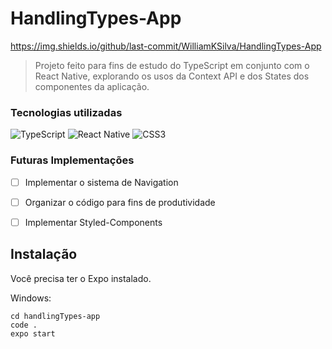 # HandlingTypes-App


https://img.shields.io/github/last-commit/WilliamKSilva/HandlingTypes-App


> Projeto feito para fins de estudo do TypeScript em conjunto com o React Native, explorando os usos da Context API e dos States dos componentes da aplicação.

### Tecnologias utilizadas

![TypeScript](https://img.shields.io/badge/typescript-%23007ACC.svg?style=for-the-badge&logo=typescript&logoColor=white)
![React Native](https://img.shields.io/badge/react_native-%2320232a.svg?style=for-the-badge&logo=react&logoColor=%2361DAFB) 
![CSS3](https://img.shields.io/badge/css3-%231572B6.svg?style=for-the-badge&logo=css3&logoColor=white)


### Futuras Implementações


- [ ] Implementar o sistema de Navigation
- [ ] Organizar o código para fins de produtividade
- [ ] Implementar Styled-Components


## Instalação 

Você precisa ter o Expo instalado.

Windows:
```
cd handlingTypes-app
code .
expo start
```


